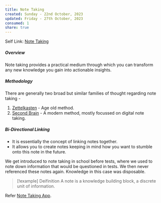 ```yaml
---
title: Note Taking
created: Sunday - 22nd October, 2023
updated: Friday - 27th October, 2023
consumed: 1
share: true
---
```


Self Link: [Note Taking](Note%20Taking.md)

##### Overview

Note taking provides a practical medium through which you can transform any new knowledge you gain into actionable insights.

##### Methodology

There are generally two broad but similar families of thought regarding note taking - 

1. [Zettelkasten](./Zettelkasten.md) - Age old method.
1. [Second Brain](./Second%20Brain.md) - A modern method, mostly focussed on digital note taking.

##### Bi-Directional Linking

* It is essentially the concept of linking notes together.
* It allows you to create notes keeping in mind how you want to stumble onto this note in the future.

We get introduced to note taking in school before tests, where we used to note down information that would be questioned in tests. We then never referenced these notes again. Knowledge in this case was disposable.

 > 
 > \[!example\]  Deifinition
 > A note is a knowledge building block, a discrete unit of information.

Refer [Note Taking App](./Note%20Taking%20App.md).
